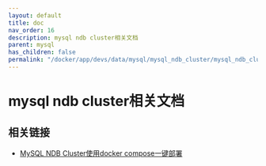 ```yaml
---
layout: default
title: doc
nav_order: 16
description: mysql ndb cluster相关文档
parent: mysql
has_children: false
permalink: "/docker/app/devs/data/mysql/mysql_ndb_cluster/mysql_ndb_cluster/"
---
```


# mysql ndb cluster相关文档

## 相关链接

- [MySQL NDB Cluster使用docker compose一键部署](https://blog.csdn.net/User287/article/details/130110900)
  

